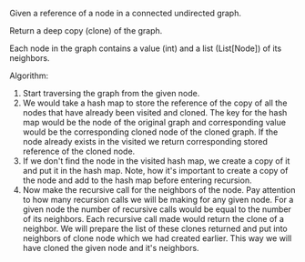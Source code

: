 Given a reference of a node in a connected undirected graph.

Return a deep copy (clone) of the graph.

Each node in the graph contains a value (int) and a list (List[Node]) of its neighbors.

Algorithm:
1. Start traversing the graph from the given node.
2. We would take a hash map to store the reference of the copy of all the nodes that have already been visited and cloned. The key for the hash map would be the node of the original graph and corresponding value would be the corresponding cloned node of the cloned graph. If the node already exists in the visited we return corresponding stored reference of the cloned node.
3. If we don't find the node in the visited hash map, we create a copy of it and put it in the hash map. Note, how it's important to create a copy of the node and add to the hash map before entering recursion.
4. Now make the recursive call for the neighbors of the node. Pay attention to how many recursion calls we will be making for any given node. For a given node the number of recursive calls would be equal to the number of its neighbors. Each recursive call made would return the clone of a neighbor. We will prepare the list of these clones returned and put into neighbors of clone node which we had created earlier. This way we will have cloned the given node and it's neighbors.
